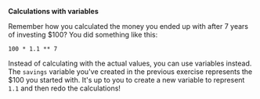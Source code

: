 **Calculations with variables**

Remember how you calculated the money you ended up with after 7 years of investing \$100? You did something like this:

```
100 * 1.1 ** 7
```

Instead of calculating with the actual values, you can use variables instead. The `savings` variable you've created in the previous exercise represents the \$100 you started with. It's up to you to create a new variable to represent `1.1` and then redo the calculations!